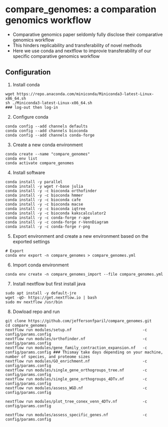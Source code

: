# compare_genomes: a comparation genomics workflow


- Comparative genomics paper seldomly fully disclose their comparative genomics workflow
- This hinders replicability and transferability of novel methods
- Here we use conda and nextflow to improvie transferability of our specific comparative genomics workflow

## Configuration
1. Install conda
```shell
wget https://repo.anaconda.com/miniconda/Miniconda3-latest-Linux-x86_64.sh
sh ./Miniconda3-latest-Linux-x86_64.sh
### log-out then log-in
```
2. Configure conda
```shell
conda config --add channels defaults
conda config --add channels bioconda
conda config --add channels conda-forge
```

3. Create a new conda environment
```shell
conda create --name "compare_genomes"
conda env list
conda activate compare_genomes
```

4. Install software
```shell
conda install -y parallel
conda install -y wget r-base julia
conda install -y -c bioconda orthofinder
conda install -y -c bioconda hmmer
conda install -y -c bioconda cafe
conda install -y -c bioconda macse
conda install -y -c bioconda iqtree
conda install -y -c bioconda kakscalculator2
conda install -y -c conda-forge r-ape
conda install -y -c conda-forge r-VennDiagram
conda install -y -c conda-forge r-png
```

5. Export environment and create a new environment based on the exported settings
```shell
# Export
conda env export -n compare_genomes > compare_genomes.yml
```

6. Import conda environment
```shell
conda env create -n compare_genomes_import --file compare_genomes.yml
```

7. Install nextflow but first install java
```shell
sudo apt install -y default-jre
wget -qO- https://get.nextflow.io | bash
sudo mv nextflow /usr/bin
```

8. Dowload repo and run
```shell
git clone https://github.com/jeffersonfparil/compare_genomes.git
cd compare_genomes
nextflow run modules/setup.nf                               -c config/params.config
nextflow run modules/orthofinder.nf                         -c config/params.config
nextflow run modules/gene_family_contraction_expansion.nf   -c config/params.config ### Thismay take days depending on your machine, number of species, and proteome sizes
nextflow run modules/GO_enrichment.nf                       -c config/params.config
nextflow run modules/single_gene_orthogroups_tree.nf        -c config/params.config
nextflow run modules/single_gene_orthogroups_4DTv.nf        -c config/params.config
nextflow run modules/assess_WGD.nf                          -c config/params.config

nextflow run modules/plot_tree_conex_venn_4DTv.nf           -c config/params.config

nextflow run modules/assess_specific_genes.nf               -c config/params.config
```

